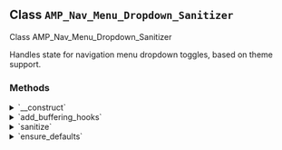 ## Class `AMP_Nav_Menu_Dropdown_Sanitizer`

Class AMP_Nav_Menu_Dropdown_Sanitizer

Handles state for navigation menu dropdown toggles, based on theme support.

### Methods
<details>
<summary>`__construct`</summary>

```php
public __construct( $dom, $args = array() )
```

AMP_Nav_Menu_Dropdown_Sanitizer constructor.


</details>
<details>
<summary>`add_buffering_hooks`</summary>

```php
static public add_buffering_hooks( $args = array() )
```

Add filter to manipulate output during output buffering to add AMP-compatible dropdown toggles.


</details>
<details>
<summary>`sanitize`</summary>

```php
public sanitize()
```

Method needs to be stubbed to fulfill base class requirements.


</details>
<details>
<summary>`ensure_defaults`</summary>

```php
static protected ensure_defaults( $args )
```

Ensure that some defaults are always set as fallback.


</details>
